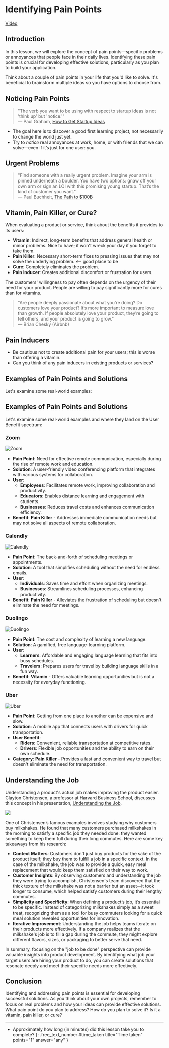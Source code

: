 # Identifying Pain Points

<div class="alert alert-primary mt-2">

[Video](https://youtu.be/lBFe-QZHOls)

</div>

## Introduction
In this lesson, we will explore the concept of pain points—specific problems or annoyances that people face in their daily lives. Identifying these pain points is crucial for developing effective solutions, particularly as you plan to build your application. 

Think about a couple of pain points in your life that you'd like to solve. It's beneficial to brainstorm multiple ideas so you have options to choose from.

## Noticing Pain Points
> "The verb you want to be using with respect to startup ideas is not 'think up' but 'notice.'"  
> — Paul Graham, [How to Get Startup Ideas](http://paulgraham.com/startupideas.html)

- The goal here is to discover a good first learning project, not necessarily to change the world just yet. 
- Try to *notice* real annoyances at work, home, or with friends that we can solve—even if it’s just for one user: you.

## Urgent Problems
> "Find someone with a really urgent problem. Imagine your arm is pinned underneath a boulder. You have two options: gnaw off your own arm or sign an LOI with this promising young startup. That’s the kind of customer you want."  
> — Paul Buchheit, [The Path to $100B](https://www.youtube.com/watch?v=Ir3hGtg0Wog&t=2910s)

## Vitamin, Pain Killer, or Cure?
When evaluating a product or service, think about the benefits it provides to its users:

- **Vitamin**: Indirect, long-term benefits that address general health or minor problems. Nice to have; it won't wreck your day if you forget to take them.
- **Pain Killer**: Necessary short-term fixes to pressing issues that may not solve the underlying problem. <-- good place to be
- **Cure**: Completely eliminates the problem.
- **Pain Inducer**: Creates additional discomfort or frustration for users.

The customers' willingness to pay often depends on the urgency of their need for your product. People are willing to pay significantly more for cures than for vitamins.

> "Are people deeply passionate about what you're doing? Do customers love your product? It’s more important to measure love than growth. If people absolutely love your product, they’re going to tell others, and your product is going to grow."  
> — Brian Chesky (Airbnb)

## Pain Inducers
- Be cautious not to create additional pain for your users; this is worse than offering a vitamin.
- Can you think of any pain inducers in existing products or services?

## Examples of Pain Points and Solutions
Let's examine some real-world examples:

## Examples of Pain Points and Solutions
Let's examine some real-world examples and where they land on the User Benefit spectrum:

### Zoom
![Zoom](assets/zoom-meeting.webp)

- **Pain Point**: Need for effective remote communication, especially during the rise of remote work and education.
- **Solution**: A user-friendly video conferencing platform that integrates with various systems for collaboration.
- **User**: 
  - **Employees**: Facilitates remote work, improving collaboration and productivity.
  - **Educators**: Enables distance learning and engagement with students.
  - **Businesses**: Reduces travel costs and enhances communication efficiency.
- **Benefit**: **Pain Killer** - Addresses immediate communication needs but may not solve all aspects of remote collaboration.

### Calendly
![Calendly](assets/calendly.webp)

- **Pain Point**: The back-and-forth of scheduling meetings or appointments.
- **Solution**: A tool that simplifies scheduling without the need for endless emails.
- **User**: 
  - **Individuals**: Saves time and effort when organizing meetings.
  - **Businesses**: Streamlines scheduling processes, enhancing productivity.
- **Benefit**: **Pain Killer** - Alleviates the frustration of scheduling but doesn't eliminate the need for meetings.

### Duolingo
![Duolingo](assets/duolingo.png)

- **Pain Point**: The cost and complexity of learning a new language.
- **Solution**: A gamified, free language-learning platform.
- **User**: 
  - **Learners**: Affordable and engaging language learning that fits into busy schedules.
  - **Travelers**: Prepares users for travel by building language skills in a fun way.
- **Benefit**: **Vitamin** - Offers valuable learning opportunities but is not a necessity for everyday functioning.

### Uber
![Uber](assets/uber.webp)

- **Pain Point**: Getting from one place to another can be expensive and slow.
- **Solution**: A mobile app that connects users with drivers for quick transportation.
- **User Benefit**: 
  - **Riders**: Convenient, reliable transportation at competitive rates.
  - **Drivers**: Flexible job opportunities and the ability to earn on their own schedule.
- **Category**: **Pain Killer** - Provides a fast and convenient way to travel but doesn't eliminate the need for transportation.


## Understanding the Job
Understanding a product's actual job makes improving the product easier. Clayton Christensen, a professor at Harvard Business School, discusses this concept in his presentation, [Understanding the Job](https://www.youtube.com/watch?v=sfGtw2C95Ms).

![](assets/milkshake-vanilla.webp)

One of Christensen’s famous examples involves studying why customers buy milkshakes. He found that many customers purchased milkshakes in the morning to satisfy a specific job they needed done: they wanted something to keep them full during their long commutes. Here are some key takeaways from his research:

- **Context Matters**: Customers don't just buy products for the sake of the product itself; they buy them to fulfill a job in a specific context. In the case of the milkshake, the job was to provide a quick, easy meal replacement that would keep them satisfied on their way to work.
- **Customer Insights**: By observing customers and understanding the job they were trying to accomplish, Christensen's team discovered that the thick texture of the milkshake was not a barrier but an asset—it took longer to consume, which helped satisfy customers during their lengthy commutes. 
- **Simplicity and Specificity**: When defining a product’s job, it’s essential to be specific. Instead of categorizing milkshakes simply as a sweet treat, recognizing them as a tool for busy commuters looking for a quick meal solution revealed opportunities for innovation.
- **Iterative Improvement**: Understanding the job helps teams iterate on their products more effectively. If a company realizes that the milkshake's job is to fill a gap during the commute, they might explore different flavors, sizes, or packaging to better serve that need.

In summary, focusing on the "job to be done" perspective can provide valuable insights into product development. By identifying what job your target users are hiring your product to do, you can create solutions that resonate deeply and meet their specific needs more effectively.


## Conclusion
Identifying and addressing pain points is essential for developing successful solutions. As you think about your own projects, remember to focus on real problems and how your ideas can provide effective solutions. What pain point do you plan to address? How do you plan to solve it? Is it a vitamin, pain killer, or cure?

---

- Approximately how long (in minutes) did this lesson take you to complete?
{: .free_text_number #time_taken title="Time taken" points="1" answer="any" }
